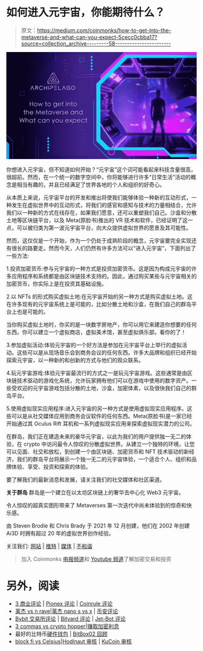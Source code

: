 # 如何进入元宇宙，你能期待什么？

> 原文：<https://medium.com/coinmonks/how-to-get-into-the-metaverse-and-what-can-you-expect-5cecc0cbba17?source=collection_archive---------58----------------------->

![](img/7f330ffb38413a860ad5934351e1ab3b.png)

你想进入元宇宙，但不知道如何开始？“元宇宙”这个词可能看起来科技含量很高，很超前。然而，在一个统一的数字空间中，你将能够进行许多“日常生活”活动的概念是相当有趣的，并且已经满足了世界各地的个人和组织的好奇心。

从本质上来说，元宇宙平台的开发和推出将使我们能够体验一种新的互动形式，一种发生在虚拟世界中的互动形式，将我们的感官和感知与技术的力量相结合，允许我们以一种新的方式在线存在，如果我们愿意，还可以重塑我们自己。沙盒和分散土地等区块链平台，以及 Meta(原脸书)推出的 VR 技术和软件，已经证明了这一点，可以被归类为第一波元宇宙平台，向大众提供虚拟世界的愿景及其可能性。

然而，这仅仅是一个开始，作为一个仍处于成熟阶段的概念，元宇宙要完全实现还有很长的路要走。然而今天，人们仍然有许多方法可以“进入元宇宙”，下面列出了一些方法:

1.投资加密货币:参与元宇宙的一种方式是投资加密货币。这是因为构成元宇宙的许多应用程序和系统都是由区块链技术支持的。因此，通过购买某些与元宇宙相关的加密货币，你实际上是在投资其基础设施。

2.以 NFTs 的形式购买虚拟土地:在元宇宙开始的另一种方式是购买虚拟土地。这在许多现有的元宇宙系统上是可能的，比如分散土地和沙盒，在我们自己的群岛平台上也是可能的。

当你购买虚拟土地时，你买的是一块数字房地产，你可以用它来建造你想要的任何东西。你可以建立一个虚拟商店，虚拟美术馆，甚至虚拟俱乐部。看你的了！

3.参加虚拟活动:体验元宇宙的一个好方法是参加在元宇宙平台上举行的虚拟活动。这些可以是从现场音乐会到商务会议的任何东西。许多大品牌和组织已经开始探索元宇宙，以一种新的和创新的方式与他们的观众联系。

4.玩元宇宙游戏:体验元宇宙最流行的方式之一是玩元宇宙游戏。这些通常是由区块链技术驱动的游戏化系统，允许玩家拥有他们可以在游戏中使用的数字资产。一些受欢迎的元宇宙游戏包括分散的土地，沙盒，加密体素，以及很快我们自己的群岛平台。

5.使用虚拟现实应用程序:进入元宇宙的另一种方式是使用虚拟现实应用程序。这些可以是从社交媒体应用到商务会议软件的任何东西。Meta(原脸书)是一家已经开始通过其 Oculus Rift 耳机和一系列虚拟现实应用来探索虚拟现实潜力的公司。

在群岛，我们正在建造未来的豪华元宇宙，以此为我们的用户提供独一无二的体验，在 crypto 中访问最令人惊叹的分散虚拟世界。从建立一个独特的环境，让您可以见面、社交和放松，到创建一个由区块链、加密货币和 NFT 技术驱动的新经济，我们的群岛平台将展示一个独一无二的元宇宙体验，一个适合个人、组织和品牌体验、享受、投资和探索的体验。

要了解我们的最新消息和发展，请关注我们的社交媒体和社区渠道。

**关于群岛** 群岛是一个建立在以太坊区块链上的奢华去中心化 Web3 元宇宙。

令人惊叹的超真实图形带来了 Metaverses 第一次迭代中尚未体验到的惊奇和快乐感。

由 Steven Brodie 和 Chris Brady 于 2021 年 12 月创建，他们在 2002 年创建 Ai3D 时拥有超过 20 年的虚拟世界创作经验。

关注我们:
[网站](http://www.archipelago.land) | [推特](http://@archipelagometa) | [媒体](https://archipelago-land.medium.com/) | [不和谐](https://discord.gg/VVPsdK5pwh)

> 加入 Coinmonks [电报频道](https://t.me/coincodecap)和 [Youtube 频道](https://www.youtube.com/c/coinmonks/videos)了解加密交易和投资

# 另外，阅读

*   [3 商业评论](/coinmonks/3commas-review-an-excellent-crypto-trading-bot-2020-1313a58bec92) | [Pionex 评论](https://coincodecap.com/pionex-review-exchange-with-crypto-trading-bot) | [Coinrule 评论](/coinmonks/coinrule-review-2021-a-beginner-friendly-crypto-trading-bot-daf0504848ba)
*   [莱杰 vs n rave](/coinmonks/ledger-vs-ngrave-zero-7e40f0c1d694)|[莱杰 nano s vs x](/coinmonks/ledger-nano-s-vs-x-battery-hardware-price-storage-59a6663fe3b0) | [币安评论](/coinmonks/binance-review-ee10d3bf3b6e)
*   [Bybit 交易所评论](/coinmonks/bybit-exchange-review-dbd570019b71) | [Bityard 评论](https://coincodecap.com/bityard-reivew) | [Jet-Bot 评论](https://coincodecap.com/jet-bot-review)
*   [3 commas vs crypto hopper](/coinmonks/3commas-vs-pionex-vs-cryptohopper-best-crypto-bot-6a98d2baa203)|[赚取加密利息](/coinmonks/earn-crypto-interest-b10b810fdda3)
*   最好的比特币[硬件钱包](/coinmonks/hardware-wallets-dfa1211730c6) | [BitBox02 回顾](/coinmonks/bitbox02-review-your-swiss-bitcoin-hardware-wallet-c36c88fff29)
*   [block fi vs Celsius](/coinmonks/blockfi-vs-celsius-vs-hodlnaut-8a1cc8c26630)|[Hodlnaut 审核](/coinmonks/hodlnaut-review-best-way-to-hodl-is-to-earn-interest-on-your-bitcoin-6658a8c19edf) | [KuCoin 审核](https://coincodecap.com/kucoin-review)